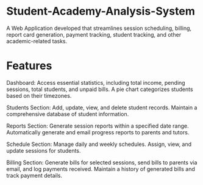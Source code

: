 # Student-Academy-Analysis-System
A Web Application developed that streamlines session scheduling, billing, report card generation, payment tracking, student tracking, and other academic-related tasks.
# Features
Dashboard: Access essential statistics, including total income, pending sessions, total students, and unpaid bills. A pie chart categorizes students based on their timezones.

Students Section: Add, update, view, and delete student records. Maintain a comprehensive database of student information.

Reports Section: Generate session reports within a specified date range. Automatically generate and email progress reports to parents and tutors.

Schedule Section: Manage daily and weekly schedules. Assign, view, and update sessions for students.

Billing Section: Generate bills for selected sessions, send bills to parents via email, and log payments received. Maintain a history of generated bills and track payment details.
